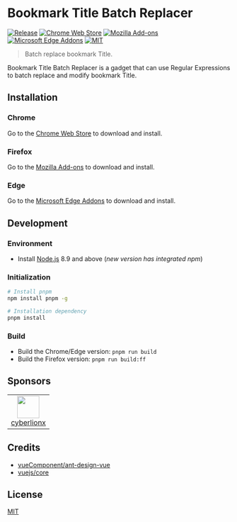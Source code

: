 # Bookmark Title Batch Replacer

[![Release](https://img.shields.io/github/v/release/LightAPIs/bookmark-url-batch-replacer.svg?color=orange)](https://github.com/LightAPIs/bookmark-url-batch-replacer/releases/latest) [![Chrome Web Store](https://img.shields.io/chrome-web-store/v/dfnljilidcnlgaaacemdciplbblpjanl?maxAge=86400)](https://chrome.google.com/webstore/detail/bookmark-url-batch-replac/dfnljilidcnlgaaacemdciplbblpjanl) [![Mozilla Add-ons](https://img.shields.io/amo/v/bookmark-url-batch-replacer)](https://addons.mozilla.org/zh-CN/firefox/addon/bookmark-url-batch-replacer/) [![Microsoft Edge Addons](https://img.shields.io/badge/-edge_addons-blue.svg)](https://microsoftedge.microsoft.com/addons/detail/hfnpdblccccbhkdjogbonjmpnnjokcai) [![MIT](https://img.shields.io/github/license/LightAPIs/bookmark-url-batch-replacer.svg)](/LICENSE)

> Batch replace bookmark Title.

Bookmark Title Batch Replacer is a gadget that can use Regular Expressions to batch replace and modify bookmark Title.

## Installation

### Chrome

Go to the [Chrome Web Store](https://chrome.google.com/webstore/detail/bookmark-url-batch-replac/dfnljilidcnlgaaacemdciplbblpjanl) to download and install.

### Firefox

Go to the [Mozilla Add-ons](https://addons.mozilla.org/zh-CN/firefox/addon/bookmark-url-batch-replacer/) to download and install.

### Edge

Go to the [Microsoft Edge Addons](https://microsoftedge.microsoft.com/addons/detail/hfnpdblccccbhkdjogbonjmpnnjokcai) to download and install.

## Development

### Environment

- Install [Node.js](https://nodejs.org/) 8.9 and above (_new version has integrated npm_)

### Initialization

```bash
# Install pnpm
npm install pnpm -g

# Installation dependency
pnpm install
```

### Build

- Build the Chrome/Edge version: `pnpm run build`
- Build the Firefox version: `pnpm run build:ff`

## Sponsors

|      |
| :--: |
| <img width="50" src="https://avatars.githubusercontent.com/u/88715891?v=4" /></br>[cyberlionx](https://github.com/cyberlionx) |

## Credits

- [vueComponent/ant-design-vue](https://github.com/vueComponent/ant-design-vue)
- [vuejs/core](https://github.com/vuejs/core)

## License

[MIT](/LICENSE)


